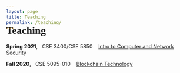 ```yaml
---
layout: page
title: Teaching
permalink: /teaching/
---
```


<h1 style="font-family: 'Comic Sans MS'; margin-top: -30px;">Teaching</h1>

**Spring 2021**, &nbsp; CSE 3400/CSE 5850 &nbsp;&nbsp; [Intro to Computer and Network Security](/courses/cse3400-s2021/)

**Fall 2020**, &nbsp; CSE 5095-010 &nbsp;&nbsp; [Blockchain Technology](/courses/blockchain-technology-f2020/)

